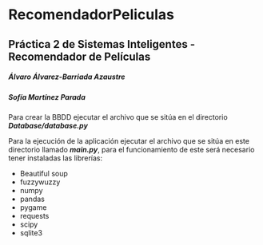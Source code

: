 # RecomendadorPeliculas
## Práctica 2 de Sistemas Inteligentes - Recomendador de Películas

##### _Álvaro Álvarez-Barriada Azaustre_
##### _Sofía Martínez Parada_

Para crear la BBDD ejecutar el archivo que se sitúa en el directorio _**Database/database.py**_

Para la ejecución de la aplicación ejecutar el archivo que se sitúa en este directorio
llamado _**main.py**_, para el funcionamiento de este será necesario tener instaladas las librerías:
* Beautiful soup
* fuzzywuzzy
* numpy
* pandas
* pygame
* requests
* scipy
* sqlite3

